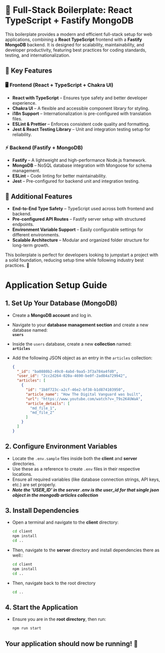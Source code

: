# 🚀 Full-Stack Boilerplate: React TypeScript + Fastify MongoDB  

This boilerplate provides a modern and efficient full-stack setup for web applications, combining a **React TypeScript** frontend with a **Fastify MongoDB** backend. It is designed for scalability, maintainability, and developer productivity, featuring best practices for coding standards, testing, and internationalization.

## 🌟 Key Features  

### 🖥️ Frontend (React + TypeScript + Chakra UI)  
- **React with TypeScript** – Ensures type safety and better developer experience.  
- **Chakra UI** – A flexible and accessible component library for styling.  
- **i18n Support** – Internationalization is pre-configured with translation files.  
- **ESLint & Prettier** – Enforces consistent code quality and formatting.  
- **Jest & React Testing Library** – Unit and integration testing setup for reliability.  

### ⚡ Backend (Fastify + MongoDB)  
- **Fastify** – A lightweight and high-performance Node.js framework.  
- **MongoDB** – NoSQL database integration with Mongoose for schema management.  
- **ESLint** – Code linting for better maintainability.  
- **Jest** – Pre-configured for backend unit and integration testing.  

## 📌 Additional Features  
- **End-to-End Type Safety** – TypeScript used across both frontend and backend.  
- **Pre-configured API Routes** – Fastify server setup with structured endpoints.  
- **Environment Variable Support** – Easily configurable settings for different environments.  
- **Scalable Architecture** – Modular and organized folder structure for long-term growth.  

This boilerplate is perfect for developers looking to jumpstart a project with a solid foundation, reducing setup time while following industry best practices. 🚀

# Application Setup Guide

## 1. Set Up Your Database (MongoDB)
- Create a **MongoDB account** and log in.
- Navigate to your **database management section** and create a new database named:  
  **`users`**
- Inside the `users` database, create a new **collection** named:  
  **`articles`**
- Add the following JSON object as an entry in the `articles` collection:

  ```json
  {
    "_id": "ba0880b2-49c0-4abd-9aa5-3f3a784a4fd0",
    "user_id": "2cc2d264-020a-4690-be0f-2ad84a729942",
    "articles": [
      {
        "id": "1b8f723c-a2cf-46e2-bf38-b1d874103950",
        "article_name": "How The Digital Vanguard was built",
        "url": "https://www.youtube.com/watch?v=_T9s2K4UWaA",
        "article_details": [
          "md_file_1",
          "md_file_2"
        ]
      }
    ]
  }

## 2. Configure Environment Variables
- Locate the `.env.sample` files inside both the **client** and **server** directories.
- Use these as a reference to create `.env` files in their respective locations.
- Ensure all required variables (like database connection strings, API keys, etc.) are set properly.
- ***Note the 'USER_ID' in the server .env is the user_id for that single json object in the mongodb articles collection***

## 3. Install Dependencies
- Open a terminal and navigate to the **client** directory:
  ```sh
  cd client
  npm install
  cd ..
- Then, navigate to the **server** directory and install dependencies there as well::
  ```sh
  cd client
  npm install
  cd ..
- Then, navigate back to the root directory
  ```sh
  cd ..

## 4. Start the Application
- Ensure you are in the **root directory**, then run:
  ```sh
  npm run start

## Your application should now be running! 🚀
